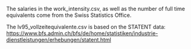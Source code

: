 The salaries in the work_intensity.csv, as well as the number of full time equivalents come from the Swiss Statistics Office.

The lv95_vollzeitequivalente.csv is based on the STATENT data: https://www.bfs.admin.ch/bfs/de/home/statistiken/industrie-dienstleistungen/erhebungen/statent.html
